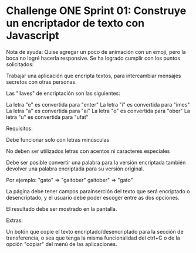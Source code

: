 # Challenge ONE Sprint 01: Construye un encriptador de texto con Javascript

Nota de ayuda: Quise agregar un poco de animación con un emoji, pero la boca no logré hacerla responsive.
Se ha logrado cumplir con los puntos solicitados:

  Trabajar una aplicación que encripta textos, para intercambiar mensajes secretos con otras personas.

  Las "llaves" de encriptación son las siguientes:

  La letra "e" es convertida para "enter"
  La letra "i" es convertida para "imes"
  La letra "a" es convertida para "ai"
  La letra "o" es convertida para "ober"
  La letra "u" es convertida para "ufat"

  Requisitos:

  Debe funcionar solo con letras minúsculas

  No deben ser utilizados letras con acentos ni caracteres especiales

  Debe ser posible convertir una palabra para la versión encriptada también devolver una palabra encriptada para su versión original.

  Por ejemplo:
  "gato" => "gaitober"
  gaitober" => "gato"

  La página debe tener campos parainserción del texto que será encriptado o desencriptado, y el usuario debe poder escoger entre as dos opciones.

  El resultado debe ser mostrado en la pantalla.

  Extras:

  Un botón que copie el texto encriptado/desencriptado para la sección de transferencia, o sea que tenga la misma funcionalidad del ctrl+C o de la opción "copiar" del menú de las aplicaciones.
